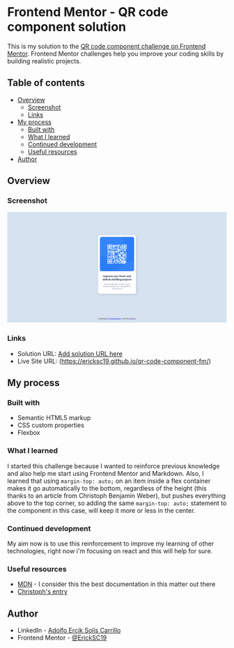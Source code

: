 # Frontend Mentor - QR code component solution

This is my solution to the [QR code component challenge on Frontend Mentor](https://www.frontendmentor.io/challenges/qr-code-component-iux_sIO_H). Frontend Mentor challenges help you improve your coding skills by building realistic projects.

## Table of contents

- [Overview](#overview)
  - [Screenshot](#screenshot)
  - [Links](#links)
- [My process](#my-process)
  - [Built with](#built-with)
  - [What I learned](#what-i-learned)
  - [Continued development](#continued-development)
  - [Useful resources](#useful-resources)
- [Author](#author)

## Overview
### Screenshot

![](./images/desktop-screenshot.png)

### Links

- Solution URL: [Add solution URL here](https://your-solution-url.com)
- Live Site URL: (https://ericksc19.github.io/qr-code-component-fm/)

## My process
### Built with

- Semantic HTML5 markup
- CSS custom properties
- Flexbox

### What I learned

I started this challenge because I wanted to reinforce previous knowledge and also help me start using Frontend Mentor and Markdown. Also, I learned that using `margin-top: auto;` on an item inside a flex container makes it go automatically to the bottom, regardless of the height (this thanks to an article from Christoph Benjamin Weber), but pushes everything above to the top corner, so adding the same `margin-top: auto;` statement to the component in this case, will keep it more or less in the center.

### Continued development

My aim now is to use this reinforcement to improve my learning of other technologies, right now i'm focusing on react and this will help for sure.

### Useful resources

- [MDN](https://developer.mozilla.org/en-US/) - I consider this the best documentation in this matter out there
- [Christoph's entry](https://wetainment.com/articles/sticky-html-footer/)

## Author

- LinkedIn - [Adolfo Ercik Solís Carrillo](https://www.linkedin.com/in/adolfo-erick-sol%C3%ADs-carrillo-434159226/)
- Frontend Mentor - [@ErickSC19](https://www.frontendmentor.io/profile/ErickSC19)
